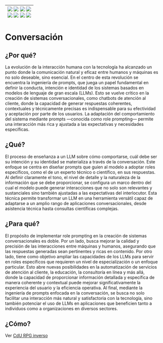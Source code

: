 <div align=right>

|[![](https://img.shields.io/badge/-Inicio-FFF?style=flat&logo=Emlakjet&logoColor=black)](/README.md) [![](https://img.shields.io/badge/-Introducción-FFF?style=flat&logo=abbrobotstudio&logoColor=black)](/documentos/intro.md) [![](https://img.shields.io/badge/-Modelos_de_lenguaje-FFF?style=flat&logo=LiveChat&logoColor=black)](/documentos/LLMs.md) [![](https://img.shields.io/badge/-Panorámica-FFF?style=flat&logo=openstreetmap&logoColor=black)](/documentos/panoramica.md)<br>  [![](https://img.shields.io/badge/-Prompts-FFF?style=flat&logo=Proton&logoColor=black)](/documentos/prompts/README.md) [![](https://img.shields.io/badge/-Ing,_de_prompts-FFF?style=flat&logo=googleearthengine&logoColor=black)](/documentos/ingenieriaDePrompts/README.md) [![](https://img.shields.io/badge/-Patrones-FFF?style=flat&logo=textpattern&logoColor=black)](/documentos/ingenieriaDePrompts/patrones/README.md) [![](https://img.shields.io/badge/-Casos_de_uso-FFF?style=flat&logo=gitbook&logoColor=black)](/documentos/casosDeUso/README.md)|
|-:|

</div>

# Conversación

## ¿Por qué?

La evolución de la interacción humana con la tecnología ha alcanzado un punto donde la comunicación natural y eficaz entre humanos y máquinas es no solo deseable, sino esencial. En el centro de esta revolución se encuentra la ingeniería de prompts, que juega un papel fundamental en definir la conducta, intención e identidad de los sistemas basados en modelos de lenguaje de gran escala (LLMs). Esto se vuelve crítico en la creación de sistemas conversacionales, como chatbots de atención al cliente, donde la capacidad de generar respuestas coherentes, contextuales y técnicamente precisas es indispensable para su efectividad y aceptación por parte de los usuarios. La adaptación del comportamiento del sistema mediante prompts —conocida como role prompting— permite una interacción más rica y ajustada a las expectativas y necesidades específicas.

## ¿Qué?

El proceso de enseñanza a un LLM sobre cómo comportarse, cuál debe ser su intención y su identidad se materializa a través de la conversación. Este enfoque se centra en diseñar prompts que guíen al modelo a adoptar roles específicos, como el de un experto técnico o científico, en sus respuestas. Al definir claramente el tono, el nivel de detalle y la naturaleza de la información que se debe proporcionar, se configura un marco dentro del cual el modelo puede generar interacciones que no solo son relevantes y sustanciales sino también ajustadas a las expectativas del interlocutor. Esta técnica permite transformar un LLM en una herramienta versátil capaz de adaptarse a un amplio rango de aplicaciones conversacionales, desde asistencia técnica hasta consultas científicas complejas.

## ¿Para qué?

El propósito de implementar role prompting en la creación de sistemas conversacionales es doble. Por un lado, busca mejorar la calidad y precisión de las interacciones entre máquinas y humanos, asegurando que las respuestas generadas sean pertinentes y ricas en contenido. Por otro lado, tiene como objetivo ampliar las capacidades de los LLMs para servir en roles específicos que requieren un nivel de especialización o un enfoque particular. Esto abre nuevas posibilidades en la automatización de servicios de atención al cliente, la educación, la consultoría en línea y más allá, donde la capacidad de proporcionar información detallada y específica de manera coherente y contextual puede mejorar significativamente la experiencia del usuario y la eficiencia operativa. Al final, mediante la ingeniería de prompts enfocada en la conversación, se busca no solo facilitar una interacción más natural y satisfactoria con la tecnología, sino también potenciar el uso de LLMs en aplicaciones que beneficien tanto a individuos como a organizaciones en diversos sectores.


## ¿Cómo?

Ver [CdU RPG inverso](/documentos/casosDeUso/rpgInverso.md)
